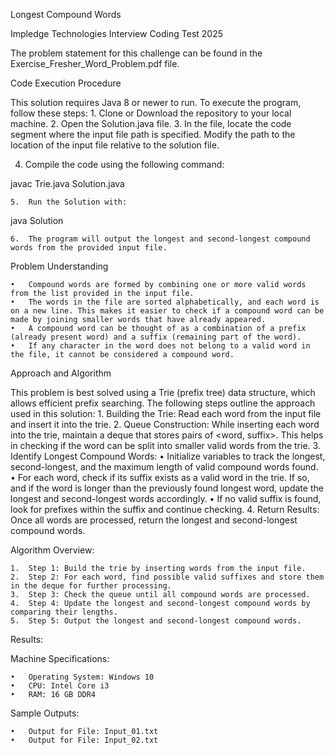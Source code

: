 Longest Compound Words

Impledge Technologies Interview Coding Test 2025

The problem statement for this challenge can be found in the Exercise_Fresher_Word_Problem.pdf file.

Code Execution Procedure

This solution requires Java 8 or newer to run. To execute the program, follow these steps:
	1.	Clone or Download the repository to your local machine.
	2.	Open the Solution.java file.
	3.	In the file, locate the code segment where the input file path is specified. Modify the path to the location of the input file relative to the 
                solution file.
	
 4.	Compile the code using the following command:



javac  Trie.java  Solution.java


	5.	Run the Solution with:


java Solution


	6.	The program will output the longest and second-longest compound words from the provided input file.

Problem Understanding

	•	Compound words are formed by combining one or more valid words from the list provided in the input file.
	•	The words in the file are sorted alphabetically, and each word is on a new line. This makes it easier to check if a compound word can be made by joining smaller words that have already appeared.
	•	A compound word can be thought of as a combination of a prefix (already present word) and a suffix (remaining part of the word).
	•	If any character in the word does not belong to a valid word in the file, it cannot be considered a compound word.

Approach and Algorithm

This problem is best solved using a Trie (prefix tree) data structure, which allows efficient prefix searching. The following steps outline the approach used in this solution:
	1.	Building the Trie: Read each word from the input file and insert it into the trie.
	2.	Queue Construction: While inserting each word into the trie, maintain a deque that stores pairs of <word, suffix>. This helps in checking if the word can be split into smaller valid words from the trie.
	3.	Identify Longest Compound Words:
	•	Initialize variables to track the longest, second-longest, and the maximum length of valid compound words found.
	•	For each word, check if its suffix exists as a valid word in the trie. If so, and if the word is longer than the previously found longest word, update the longest and second-longest words accordingly.
	•	If no valid suffix is found, look for prefixes within the suffix and continue checking.
	4.	Return Results: Once all words are processed, return the longest and second-longest compound words.

Algorithm Overview:

	1.	Step 1: Build the trie by inserting words from the input file.
	2.	Step 2: For each word, find possible valid suffixes and store them in the deque for further processing.
	3.	Step 3: Check the queue until all compound words are processed.
	4.	Step 4: Update the longest and second-longest compound words by comparing their lengths.
	5.	Step 5: Output the longest and second-longest compound words.

Results:

Machine Specifications:

	•	Operating System: Windows 10
	•	CPU: Intel Core i3
	•	RAM: 16 GB DDR4

Sample Outputs:

	•	Output for File: Input_01.txt
	•	Output for File: Input_02.txt
